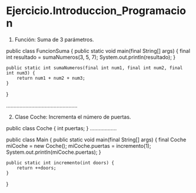 # Ejercicio.Introduccion_Programacion
1) Función: Suma de 3 parámetros. 

public class FuncionSuma
{
    public static void main(final String[] args) {
        final int resultado = sumaNumeros(3, 5, 7);
        System.out.println(resultado);
    }
    
    public static int sumaNumeros(final int num1, final int num2, final int num3) {
        return num1 + num2 + num3;
    }
}

................................................

2) Clase Coche: Incrementa el número de puertas.

public class Coche
{
    int puertas;
}
..................

public class Main
{
    public static void main(final String[] args) {
        final Coche miCoche = new Coche();
        miCoche.puertas = incremento(1);
        System.out.println(miCoche.puertas);
    }
    
    public static int incremento(int doors) {
        return ++doors;
    }
}
